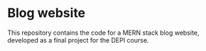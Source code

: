 # Blog website

This repository contains the code for a MERN stack blog website, developed as a final project for the DEPI course.
